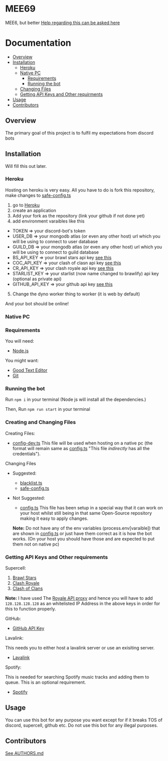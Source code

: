 # MEE69

MEE6, but better
[Help regarding this can be asked here](https://dsc.gg/dhruvin)

# Documentation

-   [Overview](#overview)
-   [Installation](#installation)
    -   [Heroku](#heroku)
    -   [Native PC](#native-pc)
        -   [Requirements](#requirements)
        -   [Running the bot](#running-the-bot)
    -   [Changing Files](#creating-and-changing-files)
    -   [Getting API Keys and Other requirments](#getting-api-keys-and-other-requirements)
-   [Usage](#usage)
-   [Contributors](#contributors)

## Overview

The primary goal of this project is to fulfil my expectations from discord bots

## Installation

Will fill this out later.

### Heroku

Hosting on heroku is very easy. All you have to do is fork this repository, make changes to [safe-config.ts](Bot/Data/safe-config.ts 'Change these values to fit your needs.')

1. go to [Heroku](https://heroku.com 'Go to Heroku')
2. create an application
3. Add your fork as the repository (link your github if not done yet)
4. add environment varaibles like this

-   TOKEN => your discord-bot's token
-   USER_DB => your mongodb atlas (or even any other host) url which you will be using to connect to user database
-   GUILD_DB => your mongodb atlas (or even any other host) url which you will be using to connect to guild database
-   BS_API_KEY => your brawl stars api key [see this](#getting-api-keys)
-   COC_API_KEY => your clash of clasn api key [see this](#getting-api-keys)
-   CR_API_KEY => your clash royale api key [see this](#getting-api-keys)
-   STARLIST_KEY => your starlist (now name changed to brawlify) api key (optional as private api)
-   GITHUB_API_KEY => your github api key [see this](#getting-api-keys)

5. Change the dyno worker thing to worker (it is web by default)

And your bot should be online!

### Native PC

### Requirements

You will need:

-   [Node.js](https://nodejs.org 'Node JS')

You might want:

-   [Good Text Editor](https://code.visualstudio.com 'Suggested: Visual Studio Code')
-   [Git](https://git.com)

### Running the bot

Run `npm i` in your terminal (Node js will install all the dependencies.)

Then,
Run `npm run start` in your terminal

### Creating and Changing Files

Creating Files:

-   [config-dev.ts](Bot/Data/config-dev.ts 'The file with all the credentials.') This file will be used when hosting on a native pc (the format will remain same as [config.ts](Bot/Data/config.ts) "This file _indirectly_ has all the credentials").

Changing Files

-   Suggested:

    -   [blacklist.ts](Bot/Data/blacklist.ts 'The file with blacklisted users.')
    -   [safe-config.ts](Bot/Data/safe-config.ts 'This file has non-confidential data')

-   Not Suggested:

    -   [config.ts](Bot/Data/config.ts 'configuration file') This file has been setup in a special way that it can work on your host whilst still being in that same Open-Source repository making it easy to apply changes.

    **Note:** Do not have any of the env variables (process.env[varaible]) that are shown in [config.ts](Bot/Data/config.ts) or just have them correct as it is how the bot works. (On your host you should have those and are expected to put them not on native pc)

### Getting API Keys and Other requirements

Supercell:

1. [Brawl Stars](https://developer.brawlstars.com/ 'Official Brawl Stars API')
2. [Clash Royale](https://developer.clashroyale.com/ 'Official Royale API')
3. [Clash of Clans](https://developer.clashofclans.com/ 'Official Clash of Clans API')

**Note:** I have used The [Royale API proxy](https://docs.royaleapi.com/#/proxy) and hence you will have to add `128.128.128.128` as an whitelisted IP Address in the above keys in order for this to function properly.

GitHub:

-   [GitHub API Key](https://developer.github.com)

Lavalink:

This needs you to either host a lavalink server or use an exisiting server.

-   [Lavalink](https://google.com/search?q=Lavalink)

Spotify:

This is needed for searching Spotify music tracks and adding them to queue.
This is an optional requirement.

-   [Spotify](https://developer.spotify.com/dashboard)

## Usage

You can use this bot for any purpose you want except for if it breaks TOS of discord, supercell, github etc.
Do not use this bot for any illegal purposes.

## Contributors

[See AUTHORS.md](AUTHORS.md)
